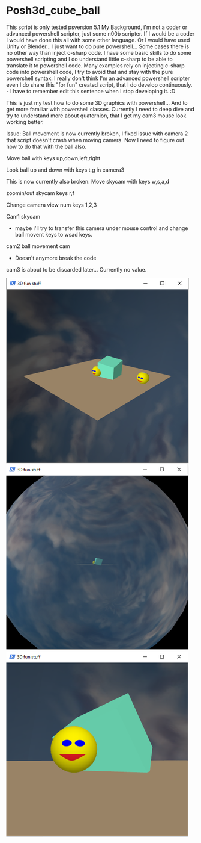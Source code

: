 # Posh3d_cube_ball
This script is only tested psversion 5.1
My Background, i'm not a coder or advanced powershell scripter, just some n00b scripter. If I would be a coder I would have done this all with some other language. Or I would have used Unity or Blender... I just want to do pure powershell... Some cases there is no other way than inject c-sharp code.
I have some basic skills to do some powershell scripting and I do understand little c-sharp to be able to translate it to powershell code.
Many examples rely on injecting c-sharp code into powershell code, I try to avoid that and stay with the pure powershell syntax.
I really don't think I'm an advanced powershell scripter even I do share this "for fun" created script, that I do develop continuously. - I have to remember edit this sentence when I stop developing it. :D

This is just my test how to do some 3D graphics with powershell...
And to get more familiar with powershell classes. Currently I need to deep dive and try to understand more about quaternion, that I get my cam3 mouse look working better.

Issue: Ball movement is now currently broken, I fixed issue with camera 2 that script doesn't crash when moving camera. Now I need to figure out how to do that with the ball also.

Move ball with keys up,down,left,right

Look ball up and down with keys t,g in camera3

This is now currently also broken: Move skycam with keys w,s,a,d

zoomin/out skycam keys r,f

Change camera view num keys 1,2,3

Cam1 skycam
- maybe i'll try to transfer this camera under mouse control and change ball movent keys to wsad keys.

cam2 ball movement cam
- Doesn't anymore break the code

cam3 is about to be discarded later... Currently no value.

![fun1](/Screenshots/fun1.PNG)
![fun2](/Screenshots/fun2.PNG)
![fun3](/Screenshots/fun3.PNG)


